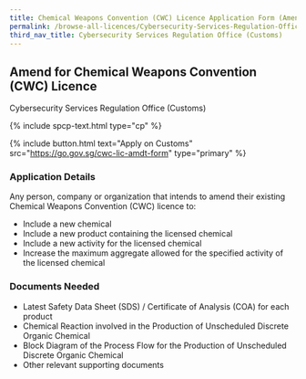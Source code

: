 ```yaml
---
title: Chemical Weapons Convention (CWC) Licence Application Form (Amendment)
permalink: /browse-all-licences/Cybersecurity-Services-Regulation-Office-(Customs)/Chemical-Weapons-Convention-(CWC)-Licence-Application-Form-(Amendment)
third_nav_title: Cybersecurity Services Regulation Office (Customs)
---
```


## Amend for Chemical Weapons Convention (CWC) Licence

Cybersecurity Services Regulation Office (Customs)

{% include spcp-text.html type="cp" %}

{% include button.html text="Apply on Customs" src="https://go.gov.sg/cwc-lic-amdt-form" type="primary" %}

<H3>Application Details</H3>

Any person, company or organization that intends to amend their existing Chemical Weapons Convention (CWC) licence to:
<ul>
<li>Include a new chemical</li>
<li>Include a new product containing the licensed chemical</li>
<li>Include a new activity for the licensed chemical</li>
<li>Increase the maximum aggregate allowed for the specified activity of the licensed chemical</li>
</ul>

<H3>Documents Needed</H3>

<ul>
<li>Latest Safety Data Sheet (SDS) / Certificate of Analysis (COA) for each product</li>
<li>Chemical Reaction involved in the Production of Unscheduled Discrete Organic Chemical</li>
<li>Block Diagram of the Process Flow for the Production of Unscheduled Discrete Organic Chemical</li>
<li>Other relevant supporting documents</li>
</ul>

